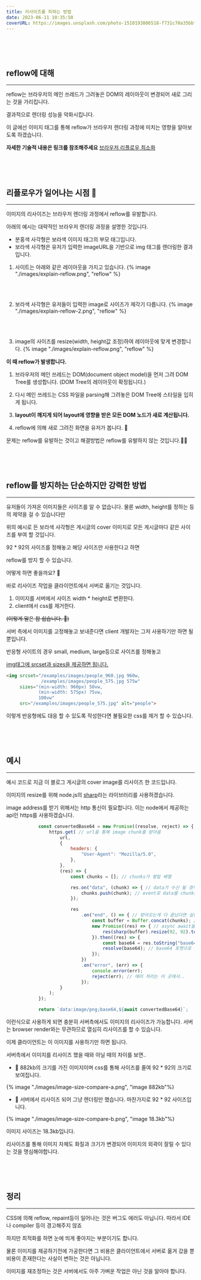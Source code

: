 ```yaml
---
title: 리사이즈를 피하는 방법 
date: 2023-06-11 10:35:50
coverURL: https://images.unsplash.com/photo-1510193806518-f731c70a35bb?ixlib=rb-4.0.3&ixid=M3wxMjA3fDB8MHxwaG90by1wYWdlfHx8fGVufDB8fHx8fA%3D%3D&auto=format&fit=crop&w=1770&q=80
---
```


<br />
<br />
<br />

## reflow에 대해
---

reflow는 브라우저의 메인 쓰레드가 그려놓은 DOM의 레이아웃이 변경되어
새로 그리는 것을 가리킵니다.

결과적으로 렌더링 성능을 악화시킵니다.

이 글에선 이미지 태그를 통해 reflow가 브라우저 렌더링 과정에 미치는 영향을
알아보도록 하겠습니다. 

**자세한 기술적 내용은 링크를 참조해주세요**
<a target="_blank" href="https://developers.google.com/speed/docs/insights/browser-reflow?hl=ko">브라우저 리플로우 최소화</a>


<br>
<br>
<br>

## 리플로우가 일어나는 시점 🤔
---

이미지의 리사이즈는 브라우저 렌더링 과정에서 reflow를 유발합니다.

아래의 예시는 대략적인 브라우저 렌더링 과정을 설명한 것입니다.

- 분홍색 사각형은 보라색 이미지 태그의 부모 태그입니다.
- 보라색 사각형은 유저가 입력한 imageURL을 기반으로 img 태그를 렌더링한 결과입니다.

1. 사이트는 아래와 같은 레이아웃을 가지고 있습니다.
{% image "./images/explain-reflow.png", "reflow" %}

<br>
<br>

2. 보라색 사각형은 유저들이 입력한 image로 사이즈가 제각기 다릅니다.
{% image "./images/explain-reflow-2.png", "reflow" %}

<br>
<br>

3. image의 사이즈를 resize(width, height값 조정)하여 레이아웃에 맞게 변경합니다.
{% image "./images/explain-reflow.png", "reflow" %}

**이 때 reflow가 발생합니다.**


<!-- 브라우저의 메인 쓰레드는 CSS를 읽어들여 DOM 노드에 computed style을 확정합니다. -->

1. 브라우저의 메인 쓰레드는 DOM(document object model)을 먼저 그려 
DOM Tree를 생성합니다. (DOM Tree의 레이아웃이 확정됩니다.)

2. 다시 메인 쓰레드는 CSS 파일을 parsing해 그려놓은 DOM Tree에 스타일을 입히게 됩니다. 

3. **layout이 깨지게 되어 layout에 영향을 받은 모든 DOM 노드가 새로 계산됩니다.**

4. reflow에 의해 새로 그려진 화면을 유저가 봅니다. 👀

문제는 reflow를 유발하는 것이고
해결방법은 reflow를 유발하지 않는 것입니다.😵‍💫

<br>
<br>
<br>

## reflow를 방지하는 단순하지만 강력한 방법
---

유저들이 가져온 이미지들은 사이즈를 알 수 없습니다.
물론 width, height를 정하는 등의 제약을 걸 수 있습니다만

위의 예시로 든 보라색 사각형은 게시글의 cover 이미지로
모든 게시글마다 같은 사이즈를 부여 할 것입니다.

92 * 92의 사이즈를 정해놓고 해당 사이즈만 사용한다고 하면

reflow를 방지 할 수 있습니다.

어떻게 하면 좋을까요? 🤔

바로 리사이즈 작업을 클라이언트에서 서버로 옮기는 것입니다.

1. 이미지를 서버에서 사이즈 width * height로 변환한다.
2. client에서 css를 제거한다.

~~(이렇게 말은 참 쉽습니다. 🙈)~~


서버 측에서 이미지를 고정해놓고 보내준다면 client 개발자는
그저 사용하기만 하면 될 뿐입니다.


반응형 사이트의 경우 small, medium, large등으로 사이즈를
정해놓고 

<a target="_blank" href="https://developer.mozilla.org/ko/docs/Learn/HTML/Multimedia_and_embedding/Responsive_images">img태그에 srcset과 sizes을 제공하면 됩니다.</a>


```html
<img srcset="/examples/images/people_960.jpg 960w,
             /examples/images/people_575.jpg 575w"
     sizes="(min-width: 960px) 50vw,
            (min-width: 575px) 75vw,
            100vw"
     src="/examples/images/people_575.jpg" alt="people">
```

이렇게 반응형에도 대응 할 수 있도록 작성한다면 불필요한 css를 제거 할 수 있습니다.

<br>
<br>
<br>

## 예시
---

예시 코드로 지금 이 블로그 게시글의 cover image를 리사이즈 한 코드입니다.

이미지의 resize를 위해 node.js의 <a target="_blank" href="https://www.npmjs.com/package/sharp?activeTab=readme">sharp</a>라는 라이브러리를 사용하겠습니다.

image address를 받기 위해서는 http 통신이 필요합니다.
이는 node에서 제공하는 api인 https를 사용하겠습니다.

```js
			const convertedBase64 = new Promise((resolve, reject) => {
				https.get( // url을 통해 image chunk를 받아옴
					url,
					{
						headers: {
							"User-Agent": "Mozilla/5.0",
						},
					},
					(res) => {
						const chunks = []; // chunks가 쌓일 배열

						res.on("data", (chunk) => { // data가 수신 될 경우 실행될 콜백 함수
							chunks.push(chunk); // event로 data를 chunks에 밀어 넣어 줌
						});

						res
							.on("end", () => { // 받아오는게 다 끝났다면 실행되는 콜백 함수
								const buffer = Buffer.concat(chunks); // Buffer를 통해 합쳐 줍니다.
								new Promise((res) => { // async await을 지원하지 않기 때문에 Promise 객체 사용
									res(sharp(buffer).resize(92, 92).toBuffer()); // image resize to 92, 92 라이브러리를 통한 리사이즈
								}).then((res) => {
									const base64 = res.toString("base64");
									resolve(base64); // base64 포멧으로 출력
								});
							})
							.on("error", (err) => {
								console.error(err);
								reject(err); // 에러 처리는 이 곳에서..
							});
					}
				);
			});

			return `data:image/png;base64,${await convertedBase64}`;
```

이런식으로 사용하게 되면 충분히 서버측에서도 이미지의 리사이즈가 가능합니다.
서버는 browser render와는 무관하므로 열심히 리사이즈를 할 수 있습니다.

이제 클라이언트는 이 이미지를 사용하기만 하면 됩니다.

서버측에서 이미지를 리사이즈 했을 때와 아닐 때의 차이를 보면..

- 🔽 882kb의 크기를 가진 이미지이며 css를 통해 사이즈를 줄여 92 * 92의 크기로 보여집니다.

{% image "./images/image-size-compare-a.png", "image 882kb"%}


- ️🔽 서버에서 리사이즈 되어 그냥 렌더링만 했습니다. 마찬가지로 92 * 92 사이즈입니다.

{% image "./images/image-size-compare-b.png", "image 18.3kb"%}

이미지 사이즈는 18.3kb입니다.

리사이즈를 통해 이미지 자체도 화질과 크기가 변경되어
이미지의 외곽이 잘릴 수 있다는 것을 명심해야합니다.


<br>
<br>
<br>

## 정리
---


CSS에 의해 reflow, repaint등이 일어나는 것은 
버그도 에러도 아닙니다. 따라서 IDE나 compiler 등이 경고해주지 않죠

하지만 최적화를 하면 눈에 띄게 좋아지는 부분이기도 합니다.

물론 이미지를 제공하기전에 가공한다면 그 비용은 클라이언트에서 서버로 옮겨 갔을 뿐
비용이 존재한다는 사실이 변하는 것은 아닙니다.

이미지를 재조정하는 것은 서버에서도 아주 가벼운 작업은 아닌 것을 알아야 합니다.
